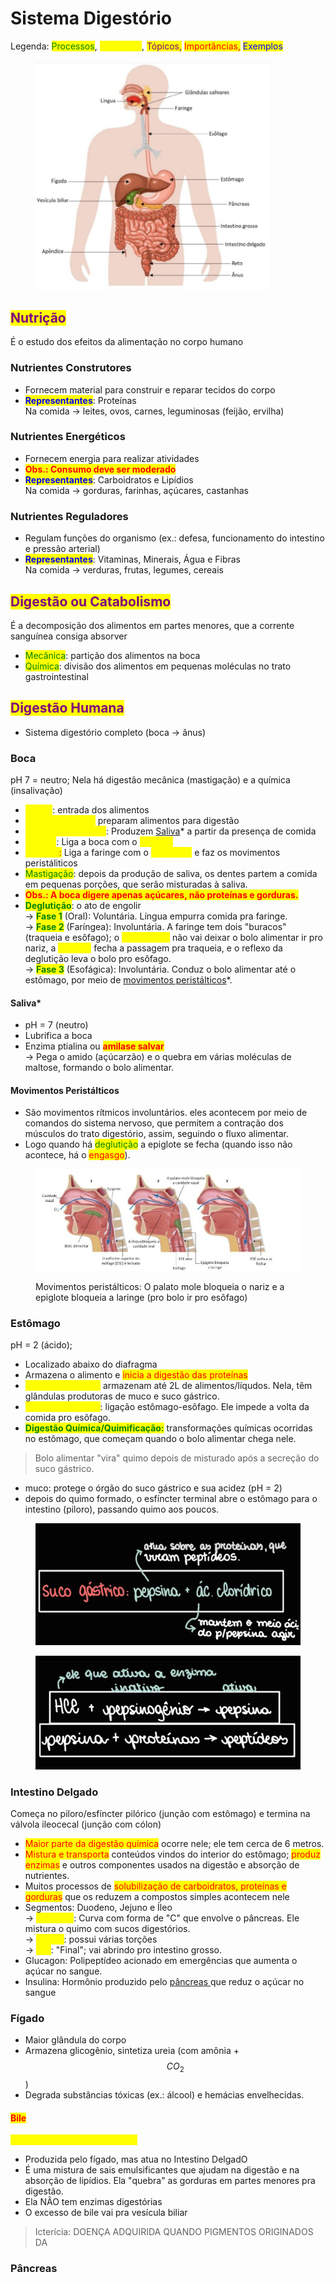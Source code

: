 # Sistema Digestório

Legenda: <mark style="color:green;">Processos</mark>, <mark style="color:yellow;">Estruturas</mark>, <mark style="color:purple;">Tópicos,</mark> <mark style="color:red;">Importâncias,</mark> <mark style="color:blue;">Exemplos</mark>

<figure><img src="../../.gitbook/assets/image (1) (1).png" alt="" width="375"><figcaption></figcaption></figure>

## <mark style="color:purple;">Nutrição</mark>

É o estudo dos efeitos da alimentação no corpo humano

### Nutrientes Construtores

* Fornecem material para construir e reparar tecidos do corpo
* <mark style="color:blue;">**Representantes**</mark>: Proteínas \
  Na comida -> leites, ovos, carnes, leguminosas (feijão, ervilha)

### Nutrientes Energéticos

* Fornecem energia para realizar atividades&#x20;
* <mark style="color:red;">**Obs.: Consumo deve ser moderado**</mark>
* <mark style="color:blue;">**Representantes**</mark>: Carboidratos e Lipídios\
  Na comida -> gorduras, farinhas, açúcares, castanhas

### Nutrientes Reguladores

* Regulam funções do organismo (ex.: defesa, funcionamento do intestino e pressão arterial)
* <mark style="color:blue;">**Representantes**</mark>: Vitaminas, Minerais, Água e Fibras \
  Na comida -> verduras, frutas, legumes, cereais

## <mark style="color:purple;">Digestão ou Catabolismo</mark>

É a decomposição dos alimentos em partes menores, que a corrente sanguínea consiga absorver

* <mark style="color:green;">Mecânica</mark>: partição dos alimentos na boca
* <mark style="color:green;">Química</mark>: divisão dos alimentos em pequenas moléculas no trato gastrointestinal

## <mark style="color:purple;">Digestão Humana</mark>

* Sistema digestório completo (boca -> ânus)

### Boca

pH 7 = neutro; Nela há digestão mecânica (mastigação) e a química (insalivação)

* <mark style="color:yellow;">Lábios</mark>: entrada dos alimentos
* <mark style="color:yellow;">Dentes + Língua:</mark> preparam alimentos para digestão
* <mark style="color:yellow;">Glândulas Salivares</mark>: Produzem [Saliva](sistema-digestorio.md#saliva)\* a partir da presença de comida
* <mark style="color:yellow;">Faringe</mark>: Liga a boca com o <mark style="color:yellow;">esôfago</mark>
* <mark style="color:yellow;">Esôfago</mark><mark style="color:red;">:</mark> Liga a faringe com o <mark style="color:yellow;">estômago</mark> e faz os movimentos peristáliticos
* <mark style="color:green;">Mastigação</mark>: depois da produção de saliva, os dentes partem a comida em pequenas porções, que serão misturadas à saliva.&#x20;
* <mark style="color:red;">**Obs.: A boca digere apenas açúcares, não proteínas e gorduras.**</mark>
* <mark style="color:green;">**Deglutição**</mark>: o ato de engolir \
  \-> <mark style="color:green;">**Fase 1**</mark> (Oral): Voluntária. Língua empurra comida pra faringe. \
  \-> <mark style="color:green;">**Fase 2**</mark> (Faríngea): Involuntária. A faringe tem dois "buracos" (traqueia e esôfago); o <mark style="color:yellow;">palato mole</mark> não vai deixar o bolo alimentar ir pro nariz, a <mark style="color:yellow;">epiglote</mark> fecha a passagem pra traqueia, e o reflexo da deglutição leva o bolo pro esôfago. \
  \-> <mark style="color:green;">**Fase 3**</mark> (Esofágica): Involuntária. Conduz o bolo alimentar até o estômago, por meio de [movimentos peristálticos](sistema-digestorio.md#movimentos-peristalticos)\*.&#x20;

#### Saliva\*

* pH = 7 (neutro)
* Lubrifica a boca
* Enzima ptialina ou <mark style="color:red;">**amilase salvar**</mark> \
  \-> Pega o amido (açúcarzão) e o quebra em várias moléculas de maltose, formando o bolo alimentar.

#### Movimentos Peristálticos

* São movimentos rítmicos involuntários. eles acontecem por meio de comandos do sistema nervoso, que permitem a contração dos músculos do trato digestório, assim, seguindo o fluxo alimentar.
* Logo quando há <mark style="color:green;">deglutição</mark> a epiglote se fecha (quando isso não acontece, há o <mark style="color:red;">engasgo</mark>).

<figure><img src="../../.gitbook/assets/image (2).png" alt=""><figcaption><p>Movimentos peristálticos: O palato mole bloqueia o nariz e a epiglote bloqueia a laringe (pro bolo ir pro esôfago)</p></figcaption></figure>

### Estômago

pH = 2 (ácido);&#x20;

* Localizado abaixo do diafragma
* Armazena o alimento e <mark style="color:red;">inicia a digestão das proteínas</mark>
* <mark style="color:yellow;">Paredes elásticas:</mark> armazenam até 2L de alimentos/líqudos. Nela, têm glândulas produtoras de muco e suco gástrico.&#x20;
* <mark style="color:yellow;">Esfíncter cardíaco</mark>: ligação estômago-esôfago. Ele impede a volta da comida pro esôfago.
* <mark style="color:green;">**Digestão Química/Quimificação:**</mark> transformações químicas ocorridas no estômago, que começam quando o bolo alimentar chega nele.&#x20;

> Bolo alimentar "vira" quimo depois de misturado após a secreção do suco gástrico.

* muco: protege o órgão do suco gástrico e sua acidez (pH = 2)
* depois do quimo formado, o esfíncter terminal abre o estômago para o intestino (piloro), passando quimo aos poucos.

<div>

<figure><img src="../../.gitbook/assets/image (19).png" alt=""><figcaption></figcaption></figure>

 

<figure><img src="../../.gitbook/assets/image (20).png" alt=""><figcaption></figcaption></figure>

</div>

### Intestino Delgado

Começa no piloro/esfíncter pilórico (junção com estômago) e termina na válvola ileocecal (junção com cólon)

* <mark style="color:red;">Maior parte da digestão química</mark> ocorre nele; ele tem cerca de 6 metros.
* <mark style="color:red;">Mistura e transporta</mark> conteúdos vindos do interior do estômago; <mark style="color:red;">produz enzimas</mark> e outros componentes usados na digestão e absorção de nutrientes.
* Muitos processos de <mark style="color:red;">solubilização de carboidratos, proteínas e gorduras</mark> que os reduzem a compostos simples acontecem nele
* Segmentos: Duodeno, Jejuno e Íleo \
  \-> <mark style="color:yellow;">Duodeno</mark>: Curva com forma de "C" que envolve o pâncreas. Ele mistura o quimo com sucos digestórios. \
  \-> <mark style="color:yellow;">Jejuno</mark>: possui várias torções \
  \-> <mark style="color:yellow;">Íleo</mark>: "Final"; vai abrindo pro intestino grosso.
* Glucagon: Polipeptídeo acionado em emergências que aumenta o açúcar no sangue.
* Insulina: Hormônio produzido pelo [pâncreas ](sistema-digestorio.md#pancreas)que reduz o açúcar no sangue

### Fígado

* Maior glândula do corpo
* Armazena glicogênio, sintetiza ureia (com amônia +  $$CO_2$$)
* Degrada substâncias tóxicas (ex.: álcool) e hemácias envelhecidas.

#### <mark style="color:red;">Bile</mark>

<mark style="color:yellow;">**"DETERGENTE DE GORDURA"**</mark>

* Produzida pelo fígado, mas atua no Intestino DelgadO
* É uma mistura de sais emulsificantes que ajudam na digestão e na absorção de lipídios. Ela "quebra" as gorduras em partes menores pra digestão.
* Ela NÃO tem enzimas digestórias&#x20;
* O excesso de bile vai pra vesícula biliar

> Icterícia: DOENÇA ADQUIRIDA QUANDO PIGMENTOS ORIGINADOS DA&#x20;

### Pâncreas&#x20;

